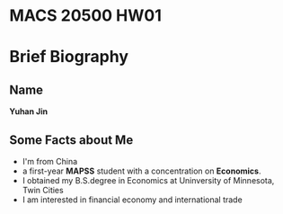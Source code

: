 # MACS 20500 HW01

# Brief Biography

## Name
**Yuhan Jin**

## Some Facts about Me 

* I'm from China
* a first-year **MAPSS** student with a concentration on **Economics**. 
* I obtained my B.S.degree in Economics at Uninversity of Minnesota, Twin Cities
* I am interested in financial economy and international trade

